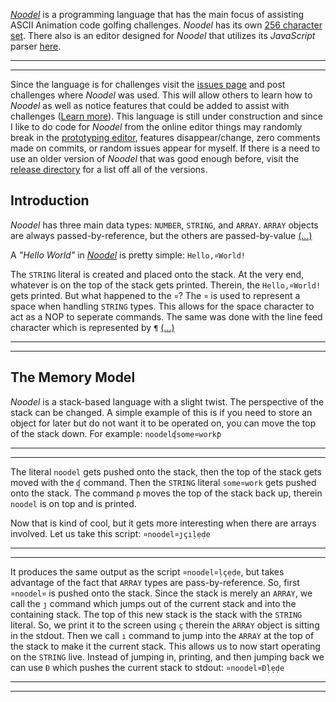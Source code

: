 <script src="https://code.jquery.com/jquery-3.1.1.min.js" integrity="sha256-hVVnYaiADRTO2PzUGmuLJr8BLUSjGIZsDYGmIJLv2b8=" crossorigin="anonymous"></script>

<script src="noodel-latest.js"></script>

<link rel="stylesheet" type="text/css" href="docs.css">
<script type="text/javascript" src="docs.js"></script>


[_Noodel_](https://tkellehe.github.io/noodel) is a programming language that has the main focus of assisting ASCII Animation code golfing challenges. _Noodel_ has its own [256 character set](docs/code_page.md). There also is an editor designed for _Noodel_ that utilizes its _JavaScript_ parser [here](https://tkellehe.github.io/noodel/editor.html).

---

<div class="noodel-exec" code="¤noodel¤ḷçẹḍe" input="" run show></div>

---

Since the language is for challenges visit the [issues page](https://github.com/tkellehe/noodel/issues) and post challenges where _Noodel_ was used. This will allow others to learn how to _Noodel_ as well as notice features that could be added to assist with challenges ([Learn more](docs/posting_challenges.md)). This language is still under construction and since I like to do code for _Noodel_ from the online editor things may randomly break in the [prototyping editor](https://tkellehe.github.io/noodel/editor-proto.html), features disappear/change, zero comments made on commits, or random issues appear for myself. If there is a need to use an older version of _Noodel_ that was good enough before, visit the [release directory](https://github.com/tkellehe/noodel/tree/master/release) for a list off all of the versions.


## Introduction

_Noodel_ has three main data types: `NUMBER`, `STRING`, and `ARRAY`. `ARRAY` objects are always passed-by-reference, but the others are passed-by-value [(...)](docs/intro.md)

A _"Hello World"_ in [_Noodel_](https://tkellehe.github.io/noodel#introduction) is pretty simple: `Hello,¤World!`

The `STRING` literal is created and placed onto the stack. At the very end, whatever is on the top of the stack gets printed. Therein, the `Hello,¤World!` gets printed. But what happened to the `¤`? The `¤` is used to represent a space when handling `STRING` types. This allows for the space character to act as a NOP to seperate commands. The same was done with the line feed character which is represented by `¶` [(...)](docs/string_compression.md)

---

<div class="noodel-exec" code="Hello,¤World!" input=""></div>

---

## The Memory Model

_Noodel_ is a stack-based language with a slight twist. The perspective of the stack can be changed. A simple example of this is if you need to store an object for later but do not want it to be operated on, you can move the top of the stack down. For example: `noodelʠsome¤workƥ`

---

<div class="noodel-exec" code="noodelʠsome¤workƥ" input=""></div>

---

The literal `noodel` gets pushed onto the stack, then the top of the stack gets moved with the `ʠ` command. Then the `STRING` literal `some¤work` gets pushed onto the stack. The command `ƥ` moves the top of the stack back up, therein `noodel` is on top and is printed.

Now that is kind of cool, but it gets more interesting when there are arrays involved. Let us take this script: `¤noodel¤ȷçıḷẹḍe`

---

<div class="noodel-exec" code="¤noodel¤ȷçıḷẹḍe" input=""></div>

---

It produces the same output as the script `¤noodel¤ḷçẹḍe`, but takes advantage of the fact that `ARRAY` types are pass-by-reference. So, first `¤noodel¤` is pushed onto the stack. Since the stack is merely an `ARRAY`, we call the `ȷ` command which jumps out of the current stack and into the containing stack. The top of this new stack is the stack with the `STRING` literal. So, we print it to the screen using `ç` therein the `ARRAY` object is sitting in the stdout. Then we call `ı` command to jump into the `ARRAY` at the top of the stack to make it the current stack. This allows us to now start operating on the `STRING` live.
Instead of jumping in, printing, and then jumping back we can use `Ð` which pushes the current stack to stdout: `¤noodel¤Ðḷẹḍe`

---

<div class="noodel-exec" code="¤noodel¤Ðḷẹḍe" input=""></div>

---
